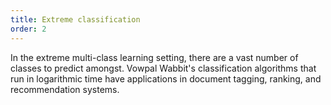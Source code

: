 ```yaml
---
title: Extreme classification
order: 2
---
```


In the extreme multi-class learning setting, there are a vast number of classes to predict amongst. Vowpal Wabbit's classification algorithms that run in logarithmic time have applications in document tagging, ranking, and recommendation systems.
